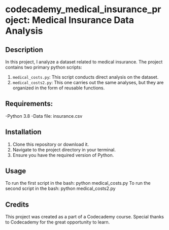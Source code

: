 # codecademy_medical_insurance_project: Medical Insurance Data Analysis
## Description
In this project, I analyze a dataset related to medical insurance. The project contains two primary python scripts:
1. `medical_costs.py`: This script conducts direct analysis on the dataset.
2. `medical_costs2.py`: This one carries out the same analyses, but they are organized in the form of reusable functions.
## Requirements:
-Python 3.8
-Data file: insurance.csv

## Installation
1. Clone this repository or download it.
2. Navigate to the project directory in your terminal.
3. Ensure you have the required version of Python.

## Usage
To run the first script in the bash:
python medical_costs.py
To run the second script in the bash:
python medical_costs2.py

## Credits 
This project was created as a part of a Codecademy course. Special thanks to Codecademy for the great opportunity to learn.
